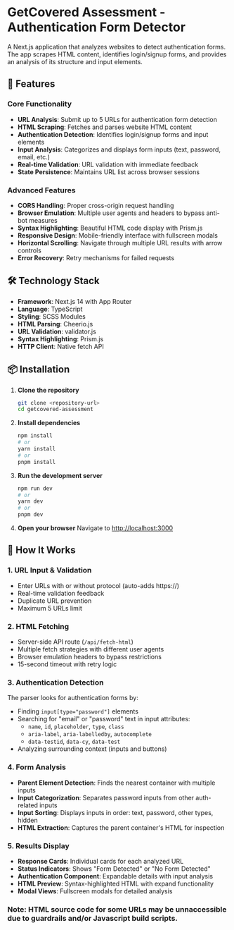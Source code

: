 # GetCovered Assessment - Authentication Form Detector

A Next.js application that analyzes websites to detect authentication forms. The app scrapes HTML content, identifies login/signup forms, and provides an analysis of its structure and input elements.

## 🚀 Features

### Core Functionality
- **URL Analysis**: Submit up to 5 URLs for authentication form detection
- **HTML Scraping**: Fetches and parses website HTML content
- **Authentication Detection**: Identifies login/signup forms and input elements
- **Input Analysis**: Categorizes and displays form inputs (text, password, email, etc.)
- **Real-time Validation**: URL validation with immediate feedback
- **State Persistence**: Maintains URL list across browser sessions

### Advanced Features
- **CORS Handling**: Proper cross-origin request handling
- **Browser Emulation**: Multiple user agents and headers to bypass anti-bot measures
- **Syntax Highlighting**: Beautiful HTML code display with Prism.js
- **Responsive Design**: Mobile-friendly interface with fullscreen modals
- **Horizontal Scrolling**: Navigate through multiple URL results with arrow controls
- **Error Recovery**: Retry mechanisms for failed requests

## 🛠️ Technology Stack

- **Framework**: Next.js 14 with App Router
- **Language**: TypeScript
- **Styling**: SCSS Modules
- **HTML Parsing**: Cheerio.js
- **URL Validation**: validator.js
- **Syntax Highlighting**: Prism.js
- **HTTP Client**: Native fetch API

## 📦 Installation

1. **Clone the repository**
   ```bash
   git clone <repository-url>
   cd getcovered-assessment
   ```

2. **Install dependencies**
   ```bash
   npm install
   # or
   yarn install
   # or
   pnpm install
   ```

3. **Run the development server**
   ```bash
   npm run dev
   # or
   yarn dev
   # or
   pnpm dev
   ```

4. **Open your browser**
   Navigate to [http://localhost:3000](http://localhost:3000)

## 🎯 How It Works

### 1. URL Input & Validation
- Enter URLs with or without protocol (auto-adds https://)
- Real-time validation feedback
- Duplicate URL prevention
- Maximum 5 URLs limit

### 2. HTML Fetching
- Server-side API route (`/api/fetch-html`)
- Multiple fetch strategies with different user agents
- Browser emulation headers to bypass restrictions
- 15-second timeout with retry logic

### 3. Authentication Detection
The parser looks for authentication forms by:
- Finding `input[type="password"]` elements
- Searching for "email" or "password" text in input attributes:
  - `name`, `id`, `placeholder`, `type`, `class`
  - `aria-label`, `aria-labelledby`, `autocomplete`
  - `data-testid`, `data-cy`, `data-test`
- Analyzing surrounding context (inputs and buttons)

### 4. Form Analysis
- **Parent Element Detection**: Finds the nearest container with multiple inputs
- **Input Categorization**: Separates password inputs from other auth-related inputs
- **Input Sorting**: Displays inputs in order: text, password, other types, hidden
- **HTML Extraction**: Captures the parent container's HTML for inspection

### 5. Results Display
- **Response Cards**: Individual cards for each analyzed URL
- **Status Indicators**: Shows "Form Detected" or "No Form Detected"
- **Authentication Component**: Expandable details with input analysis
- **HTML Preview**: Syntax-highlighted HTML with expand functionality
- **Modal Views**: Fullscreen modals for detailed analysis

### Note: HTML source code for some URLs may be unnaccessible due to guardrails and/or Javascript build scripts.